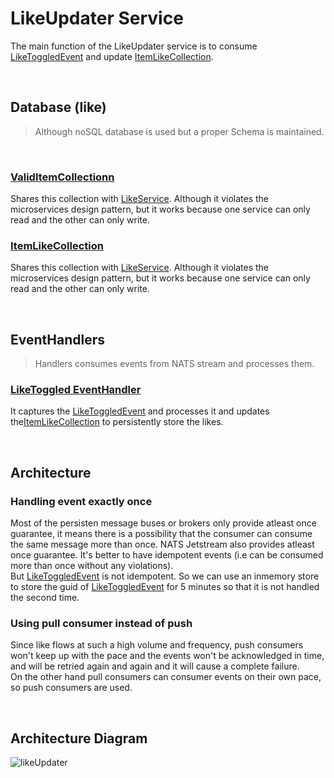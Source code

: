 # LikeUpdater Service

The main function of the LikeUpdater service is to consume [LikeToggledEvent]() and update [ItemLikeCollection]().

<br>

## Database (like)

> Although noSQL database is used but a proper Schema is maintained.<br>


<br>

### [ValidItemCollectionn]() <br>
Shares this collection with [LikeService](). Although it violates the microservices design pattern, but it works because one service can only read and the other can only write.


### [ItemLikeCollection]() <br>
Shares this collection with [LikeService](). Although it violates the microservices design pattern, but it works because one service can only read and the other can only write.

<br>

## EventHandlers
> Handlers consumes events from NATS stream and processes them.
### [LikeToggled EventHandler](/comment/src/handlers/postCreatedHandler.ts)
It captures the [LikeToggledEvent]() and processes it and updates the[ItemLikeCollection]() to persistently store the likes.

<br>


## Architecture

### Handling event exactly once
Most of the persisten message buses or brokers only provide atleast once guarantee, it means there is a possibility that the consumer can consume the same message more than once. NATS Jetstream also provides atleast once guarantee.
It's better to have idempotent events (i.e can be consumed more than once without any violations).\
But [LikeToggledEvent]() is not idempotent. So
we can use an inmemory store to store the guid of [LikeToggledEvent]() for 5 minutes so that it is not handled the second time.

### Using pull consumer instead of push
Since like flows at such a high volume and frequency, push consumers won't keep up with the pace and the events won't be acknowledged in time, and will be retried again and again and it will cause a complete failure.\
On the other hand pull consumers can consumer events on their own pace, so push consumers are used.

<br>

## Architecture Diagram
![likeUpdater](https://user-images.githubusercontent.com/58662119/206028821-7068e839-aebc-46df-a837-c2682f50a638.png)